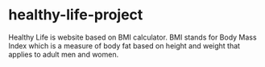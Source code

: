 # healthy-life-project
Healthy Life is website based on BMI calculator. BMI stands for Body Mass Index which is a measure of body fat based on height and weight that applies to adult men and women. 
